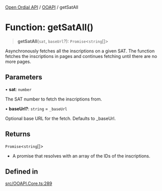 [Open Ordial API](../../README.md) / [OOAPI](../README.md) / getSatAll

# Function: getSatAll()

> **getSatAll**(`sat`, `baseUrl`?): `Promise`\<`string`[]\>

Asynchronously fetches all the inscriptions on a given SAT.
The function fetches the inscriptions in pages and continues fetching until there are no more pages.

## Parameters

• **sat**: `number`

The SAT number to fetch the inscriptions from.

• **baseUrl?**: `string` = `_baseUrl`

Optional base URL for the fetch. Defaults to _baseUrl.

## Returns

`Promise`\<`string`[]\>

- A promise that resolves with an array of the IDs of the inscriptions.

## Defined in

[src/OOAPI.Core.ts:289](https://github.com/open-ordinal/open-ordinal-api/blob/70e118e56492403aed907a3616034144dfc18228/src/OOAPI.Core.ts#L289)
